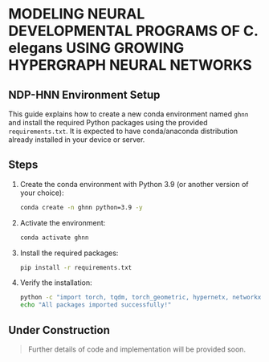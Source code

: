 # MODELING NEURAL DEVELOPMENTAL PROGRAMS OF C. elegans USING GROWING HYPERGRAPH NEURAL NETWORKS 

## NDP-HNN Environment Setup

This guide explains how to create a new conda environment named `ghnn` and install the required Python packages using the provided `requirements.txt`. It is expected to have conda/anaconda distribution already installed in your device or server. 


## Steps

1. Create the conda environment with Python 3.9 (or another version of your choice):

   ```bash
   conda create -n ghnn python=3.9 -y
   ````

2. Activate the environment:

   ```bash
   conda activate ghnn
   ```

3. Install the required packages:

   ```bash
   pip install -r requirements.txt
   ```

4. Verify the installation:

   ```bash
   python -c "import torch, tqdm, torch_geometric, hypernetx, networkx, pandas, matplotlib, seaborn, umap"
   echo "All packages imported successfully!"
   ```

## Under Construction

> Further details of code and implementation will be provided soon.

